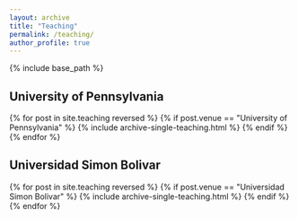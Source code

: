 ```yaml
---
layout: archive
title: "Teaching"
permalink: /teaching/
author_profile: true
---
```


{% include base_path %}

University of Pennsylvania
-----

{% for post in site.teaching reversed %}
  {% if post.venue == "University of Pennsylvania" %}
    {% include archive-single-teaching.html %}
  {% endif %}
{% endfor %}

Universidad Simon Bolivar
-----

{% for post in site.teaching reversed %}
  {% if post.venue == "Universidad Simon Bolivar" %}
    {% include archive-single-teaching.html %}
  {% endif %}
{% endfor %}